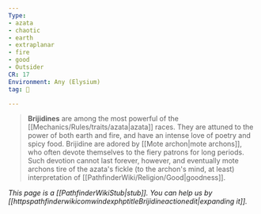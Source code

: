 ```yaml
---
Type:
- azata
- chaotic
- earth
- extraplanar
- fire
- good
- Outsider
CR: 17
Environment: Any (Elysium)
tag: 👹

---
```


> **Brijidines** are among the most powerful of the [[Mechanics/Rules/traits/azata|azata]] races. They are attuned to the power of both earth and fire, and have an intense love of poetry and spicy food.
> Brijidine are adored by [[Mote archon|mote archons]], who often devote themselves to the fiery patrons for long periods. Such devotion cannot last forever, however, and eventually mote archons tire of the azata's fickle (to the archon's mind, at least) interpretation of [[PathfinderWiki/Religion/Good|goodness]].



*This page is a [[PathfinderWikiStub|stub]]. You can help us by [[httpspathfinderwikicomwindexphptitleBrijidineactionedit|expanding it]].*









